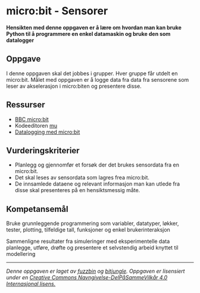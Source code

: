 # micro:bit - Sensorer

**Hensikten med denne oppgaven er å lære om hvordan man kan bruke Python til å programmere en enkel datamaskin og bruke den som datalogger**

## Oppgave

I denne oppgaven skal det jobbes i grupper. Hver gruppe får utdelt en micro:bit. Målet med oppgaven er å logge data fra data fra sensorene som leser av akselerasjon i micro:biten og presentere disse.

## Ressurser

* [BBC micro:bit](http://microbit.org/no/)
* Kodeeditoren [mu](https://codewith.mu/)
* [Datalogging med micro:bit](https://microbit.org/en/2018-09-03-python-mu-datalogging/)

## Vurderingskriterier

* Planlegg og gjennomfør et forsøk der det brukes sensordata fra en micro:bit.
* Det skal leses av sensordata som lagres frea micro:bit.
* De innsamlede dataene og relevant informasjon man kan utlede fra disse skal presenteres på en hensiktsmessig måte.

## Kompetansemål

Bruke grunnleggende programmering som variabler, datatyper, løkker, tester, plotting, tilfeldige tall, funksjoner og enkel brukerinteraksjon

Sammenligne resultater fra simuleringer med eksperimentelle data
planlegge, utføre, drøfte og presentere et selvstendig arbeid knyttet til modellering

---

_Denne oppgaven er laget av [fuzzbin](https://github.com/fuzzbin) og [bitjungle](https://github.com/bitjungle). Oppgaven er lisensiert under en [Creative Commons Navngivelse-DelPåSammeVilkår 4.0 Internasjonal lisens.](http://creativecommons.org/licenses/by-sa/4.0/)_

